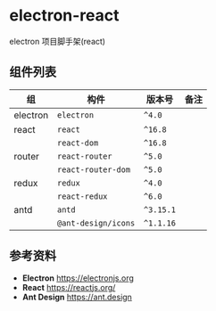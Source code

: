 # electron-react

electron 项目脚手架(react)

## 组件列表

| 组       | 构件                | 版本号    | 备注 |
| -------- | ------------------- | --------- | ---- |
| electron | `electron`          | `^4.0`    |
| react    | `react`             | `^16.8`   |
|          | `react-dom`         | `^16.8`   |
| router   | `react-router`      | `^5.0`    |
|          | `react-router-dom`  | `^5.0`    |
| redux    | `redux`             | `^4.0`    |
|          | `react-redux`       | `^6.0`    |
| antd     | `antd`              | `^3.15.1` |
|          | `@ant-design/icons` | `^1.1.16` |

## 参考资料

- **Electron** <https://electronjs.org>
- **React** <https://reactjs.org/>
- **Ant Design** <https://ant.design>
